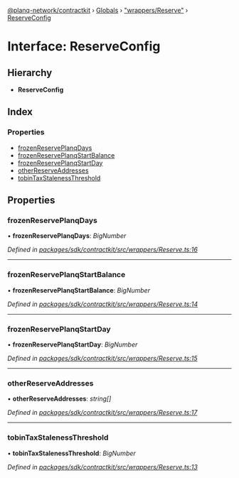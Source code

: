 [@planq-network/contractkit](../README.md) › [Globals](../globals.md) › ["wrappers/Reserve"](../modules/_wrappers_reserve_.md) › [ReserveConfig](_wrappers_reserve_.reserveconfig.md)

# Interface: ReserveConfig

## Hierarchy

* **ReserveConfig**

## Index

### Properties

* [frozenReservePlanqDays](_wrappers_reserve_.reserveconfig.md#frozenreserveplanqdays)
* [frozenReservePlanqStartBalance](_wrappers_reserve_.reserveconfig.md#frozenreserveplanqstartbalance)
* [frozenReservePlanqStartDay](_wrappers_reserve_.reserveconfig.md#frozenreserveplanqstartday)
* [otherReserveAddresses](_wrappers_reserve_.reserveconfig.md#otherreserveaddresses)
* [tobinTaxStalenessThreshold](_wrappers_reserve_.reserveconfig.md#tobintaxstalenessthreshold)

## Properties

###  frozenReservePlanqDays

• **frozenReservePlanqDays**: *BigNumber*

*Defined in [packages/sdk/contractkit/src/wrappers/Reserve.ts:16](https://github.com/planq-network/planq-sdk/blob/master/packages/sdk/contractkit/src/wrappers/Reserve.ts#L16)*

___

###  frozenReservePlanqStartBalance

• **frozenReservePlanqStartBalance**: *BigNumber*

*Defined in [packages/sdk/contractkit/src/wrappers/Reserve.ts:14](https://github.com/planq-network/planq-sdk/blob/master/packages/sdk/contractkit/src/wrappers/Reserve.ts#L14)*

___

###  frozenReservePlanqStartDay

• **frozenReservePlanqStartDay**: *BigNumber*

*Defined in [packages/sdk/contractkit/src/wrappers/Reserve.ts:15](https://github.com/planq-network/planq-sdk/blob/master/packages/sdk/contractkit/src/wrappers/Reserve.ts#L15)*

___

###  otherReserveAddresses

• **otherReserveAddresses**: *string[]*

*Defined in [packages/sdk/contractkit/src/wrappers/Reserve.ts:17](https://github.com/planq-network/planq-sdk/blob/master/packages/sdk/contractkit/src/wrappers/Reserve.ts#L17)*

___

###  tobinTaxStalenessThreshold

• **tobinTaxStalenessThreshold**: *BigNumber*

*Defined in [packages/sdk/contractkit/src/wrappers/Reserve.ts:13](https://github.com/planq-network/planq-sdk/blob/master/packages/sdk/contractkit/src/wrappers/Reserve.ts#L13)*
